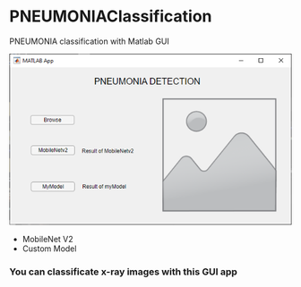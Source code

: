 # PNEUMONIAClassification
PNEUMONIA classification with Matlab GUI



![App Image](https://github.com/ozdemirmt99/phonomaniClassification/blob/master/Annotation%202023-06-24%20141208.png)


* MobileNet V2
* Custom Model

### You can classificate x-ray images with this GUI app
